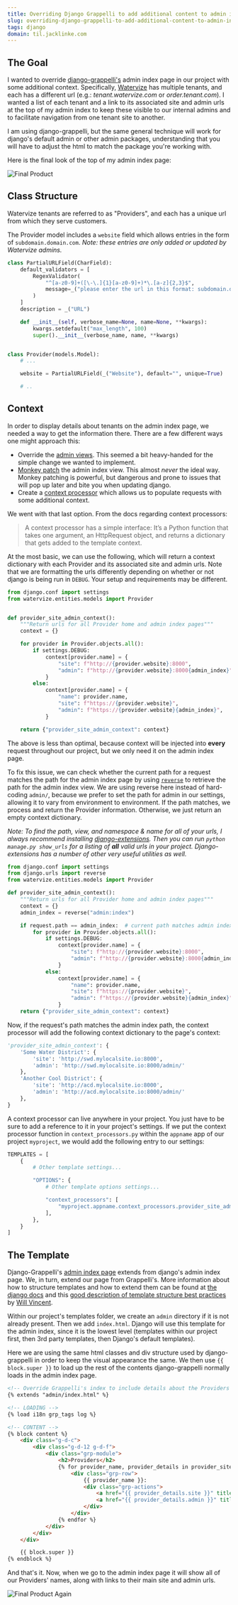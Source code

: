 ```yaml
---
title: Overriding Django Grappelli to add additional content to admin index
slug: overriding-django-grappelli-to-add-additional-content-to-admin-index
tags: django
domain: til.jacklinke.com
---
```


## The Goal

I wanted to override [django-grappelli's](https://django-grappelli.readthedocs.io/en/latest/) admin index page in our project with some additional context. Specifically, [Watervize](https://www.watervize.com/) has multiple tenants, and each has a different url (e.g.: *tenant.watervize<i></i>.com* or *order.tenant<i></i>.com*). I wanted a list of each tenant and a link to its associated site and admin urls at the top of my admin index to keep these visible to our internal admins and to facilitate navigation from one tenant site to another.

I am using django-grappelli, but the same general technique will work for django's default admin or other admin packages, understanding that you will have to adjust the html to match the package you're working with.

Here is the final look of the top of my admin index page:

![Final Product](https://raw.githubusercontent.com/jacklinke/til/main/django/20221120-override-grappelli-admin-index-final-product.png)


## Class Structure

Watervize tenants are referred to as "Providers", and each has a unique url from which they serve customers.

The Provider model includes a `website` field which allows entries in the form of `subdomain.domain.com`. *Note: these entries are only added or updated by Watervize admins.*

```python
class PartialURLField(CharField):
    default_validators = [
        RegexValidator(
            "^[a-z0-9]+([\-\.]{1}[a-z0-9]+)*\.[a-z]{2,3}$",
            message=_("please enter the url in this format: subdomain.domain.com"),
        )
    ]
    description = _("URL")

    def __init__(self, verbose_name=None, name=None, **kwargs):
        kwargs.setdefault("max_length", 100)
        super().__init__(verbose_name, name, **kwargs)


class Provider(models.Model):
    # ...

    website = PartialURLField(_("Website"), default="", unique=True)

    # ..
```

## Context

In order to display details about tenants on the admin index page, we needed a way to get the information there. There are a few different ways one might approach this:


- Override the [admin views](https://docs.djangoproject.com/en/4.1/ref/contrib/admin/#customizing-the-adminsite-class). This seemed a bit heavy-handed for the simple change we wanted to implement.
- [Monkey patch](https://en.wikipedia.org/wiki/Monkey_patch) the admin index view. This almost *never* the ideal way. Monkey patching is powerful, but dangerous and prone to issues that will pop up later and bite you when updating django.
- Create a [context processor](https://docs.djangoproject.com/en/4.1/ref/templates/api/#using-requestcontext) which allows us to populate requests with some additional context.

We went with that last option. From the docs regarding context processors:

> A context processor has a simple interface: It’s a Python function that takes one argument, an HttpRequest object, and returns a dictionary that gets added to the template context.


At the most basic, we can use the following, which will return a context dictionary with each Provider and its associated site and admin urls. Note that we are formatting the urls differently depending on whether or not django is being run in `DEBUG`. Your setup and requirements may be different.

```python
from django.conf import settings
from watervize.entities.models import Provider


def provider_site_admin_context():
    """Return urls for all Provider home and admin index pages"""
    context = {}

    for provider in Provider.objects.all():
        if settings.DEBUG:
            context[provider.name] = {
                "site": f"http://{provider.website}:8000",
                "admin": f"http://{provider.website}:8000{admin_index}",
            }
        else:
            context[provider.name] = {
                "name": provider.name,
                "site": f"https://{provider.website}",
                "admin": f"https://{provider.website}{admin_index}",
            }

    return {"provider_site_admin_context": context}
```

The above is less than optimal, because context will be injected into **every** request throughout our project, but we only need it on the admin index page.

To fix this issue, we can check whether the current path for a request matches the path for the admin index page by using [`reverse`](https://docs.djangoproject.com/en/4.1/ref/urlresolvers/#reverse) to retrieve the path for the admin index view. We are using reverse here instead of hard-coding `admin/`, because we prefer to set the path for admin in our settings, allowing it to vary from environment to environment. If the path matches, we process and return the Provider information. Otherwise, we just return an empty context dictionary.

*Note: To find the path, view, and namespace & name for all of your urls, I always recommend installing [django-extensions](https://django-extensions.readthedocs.io/en/latest/). Then you can run `python manage.py show_urls` for a listing of **all** valid urls in your project. Django-extensions has a number of other very useful utilities as well.*

```python
from django.conf import settings
from django.urls import reverse
from watervize.entities.models import Provider

def provider_site_admin_context():
    """Return urls for all Provider home and admin index pages"""
    context = {}
    admin_index = reverse("admin:index")

    if request.path == admin_index:  # current path matches admin index page
        for provider in Provider.objects.all():
            if settings.DEBUG:
                context[provider.name] = {
                    "site": f"http://{provider.website}:8000",
                    "admin": f"http://{provider.website}:8000{admin_index}",
                }
            else:
                context[provider.name] = {
                    "name": provider.name,
                    "site": f"https://{provider.website}",
                    "admin": f"https://{provider.website}{admin_index}",
                }
    return {"provider_site_admin_context": context}
```

Now, if the request's path matches the admin index path, the context processor will add the following context dictionary to the page's context:

```python
'provider_site_admin_context': {
    'Some Water District': {
        'site': 'http://swd.mylocalsite.io:8000',
        'admin': 'http://swd.mylocalsite.io:8000/admin/'
    },
    'Another Cool District': {
        'site': 'http://acd.mylocalsite.io:8000',
        'admin': 'http://acd.mylocalsite.io:8000/admin/'
    },
}

```

A context processor can live anywhere in your project. You just have to be sure to add a reference to it in your project's settings. If we put the context processor function in `context_processors.py` within the `appname` app of our project `myproject`, we would add the following entry to our settings:

```python
TEMPLATES = [
    {
        # Other template settings...

        "OPTIONS": {
            # Other template options settings...

            "context_processors": [
                "myproject.appname.context_processors.provider_site_admin_context",
            ],
        },
    }
]
```

## The Template

Django-Grappelli's [admin index page](https://github.com/sehmaschine/django-grappelli/blob/master/grappelli/templates/admin/index.html) extends from django's admin index page. We, in turn, extend our page from Grappelli's. More information about how to structure templates and how to extend them can be found at [the django docs](https://docs.djangoproject.com/en/4.1/howto/overriding-templates/) and this [good description of template structure best practices](https://learndjango.com/tutorials/template-structure) by [Will Vincent](https://wsvincent.com/).

Within our project's templates folder, we create an `admin` directory if it is not already present. Then we add `index.html`. Django will use this template for the admin index, since it is the lowest level (templates within our project first, then 3rd party templates, then Django's default templates).

Here we are using the same html classes and div structure used by django-grappelli in order to keep the visual appearance the same. We then use `{{ block.super }}` to load up the rest of the contents django-grappelli normally loads in the admin index page.



```html
<!-- Override Grappelli's index to include details about the Providers served in this instance of Watervize -->
{% extends "admin/index.html" %}

<!-- LOADING -->
{% load i18n grp_tags log %}

<!-- CONTENT -->
{% block content %}
    <div class="g-d-c">
        <div class="g-d-12 g-d-f">
            <div class="grp-module">
                <h2>Providers</h2>
                {% for provider_name, provider_details in provider_site_admin_context.items %}
                    <div class="grp-row">
                        {{ provider_name }}:
                        <div class="grp-actions">
                            <a href="{{ provider_details.site }}" title="{% trans 'Go to Provider Site' %}">Site</a> |
                            <a href="{{ provider_details.admin }}" title="{% trans 'Go to Provider Admin' %}">Admin</a>
                        </div>
                    </div>
                {% endfor %}
            </div>
        </div>
    </div>

    {{ block.super }}
{% endblock %}

```

And that's it. Now, when we go to the admin index page it will show all of our Providers' names, along with links to their main site and admin urls.

![Final Product Again](https://raw.githubusercontent.com/jacklinke/til/main/django/20221120-override-grappelli-admin-index-final-product.png)
